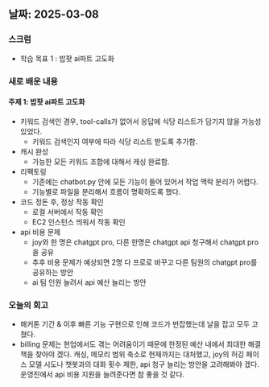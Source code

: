 ## 날짜: 2025-03-08

### 스크럼
- 학습 목표 1 : 밥팟 ai파트 고도화

### 새로 배운 내용
#### 주제 1: 밥팟 ai파트 고도화
- 키워드 검색인 경우, tool-calls가 없어서 응답에 식당 리스트가 담기지 않을 가능성 있었다.
    - 키워드 검색인지 여부에 따라 식당 리스트 받도록 추가함.
- 캐시 완성
    - 가능한 모든 키워드 조합에 대해서 캐싱 완료함.
- 리팩토링
    - 기존에는 chatbot.py 안에 모든 기능이 들어 있어서 작업 맥락 분리가 어렵다.
    - 기능별로 파일을 분리해서 흐름이 명확하도록 했다.
- 코드 정돈 후, 정상 작동 확인
    - 로컬 서버에서 작동 확인
    - EC2 인스턴스 띄워서 작동 확인
- api 비용 문제
    - joy와 한 명은 chatgpt pro, 다른 한명은 chatgpt api 청구해서 chatgpt pro을 공유
    - 추후 비용 문제가 예상되면 2명 다 프로로 바꾸고 다른 팀원의 chatgpt pro를 공유하는 방안
    - ai 팀 인원 늘려서 api 예산 늘리는 방안


### 오늘의 회고
- 해커톤 기간 & 이후 빠른 기능 구현으로 인해 코드가 번잡했는데 날을 잡고 모두 고쳤다.
- billing 문제는 현업에서도 겪는 어려움이기 때문에 한정된 예산 내에서 최대한 해결책을 찾아야 겠다.
  캐싱, 메모리 범위 축소로 현재까지는 대처했고, joy의 허깅 페이스 모델 시도나 챗봇과의 대화 횟수 제한, api 청구 늘리는 방안을 고려해봐야 겠다.
  운영진에서 api 비용 지원을 늘려준다면 참 좋을 것 같다.